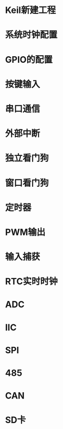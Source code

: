 # Keil新建工程

# 系统时钟配置



# GPIO的配置



# 按键输入



# 串口通信



# 外部中断



# 独立看门狗



# 窗口看门狗



# 定时器



# PWM输出



# 输入捕获



# RTC实时时钟



# ADC



# IIC



# SPI



# 485



# CAN



# SD卡















